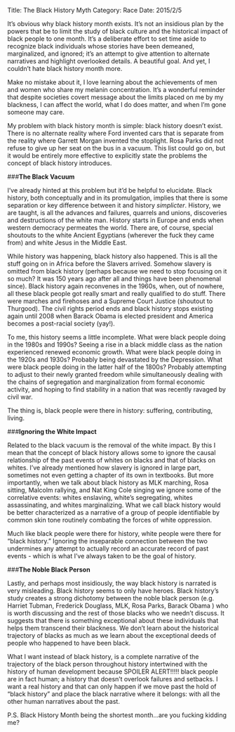 Title: The Black History Myth
Category: Race
Date: 2015/2/5

It’s obvious why black history month exists. It’s not an insidious plan by the powers that be to limit the study of black culture and the historical impact of black people to one month. It’s a deliberate effort to set time aside to recognize black individuals whose stories have been demeaned, marginalized, and ignored; it’s an attempt to give attention to alternate narratives and highlight overlooked details. A beautiful goal. And yet, I couldn’t hate black history month more.

Make no mistake about it, I love learning about the achievements of men and women who share my melanin concentration. It’s a wonderful reminder that despite societies covert message about the limits placed on me by my blackness, I can affect the world, what I do does matter, and when I’m gone someone may care.

My problem with black history month is simple: black history doesn’t exist. There is no alternate reality where Ford invented cars that is separate from the reality where Garrett Morgan invented the stoplight. Rosa Parks did not refuse to give up her seat on the bus in a vacuum. This list could go on, but it would be entirely more effective to explicitly state the problems the concept of black history introduces.

###**The Black Vacuum**

I’ve already hinted at this problem but it’d be helpful to elucidate. Black history, both conceptually and in its promulgation, implies that there is some separation or key difference between it and history *simplicter*. History, we are taught, is all the advances and failures, quarrels and unions, discoveries and destructions of the white man. History starts in Europe and ends when western democracy permeates the world. There are, of course, special shoutouts to the white Ancient Egyptians (wherever the fuck they came from) and white Jesus in the Middle East.

While history was happening, black history also happened. This is all the stuff going on in Africa before the Slavers arrived. Somehow slavery is omitted from black history (perhaps because we need to stop focusing on it so much? It was 150 years ago after all and things have been phenomenal since). Black history again reconvenes in the 1960s, when, out of nowhere, all these black people got really smart and really qualified to do stuff. There were marches and firehoses and a Supreme Court Justice (shoutout to Thurgood). The civil rights period ends and black history stops existing again until 2008 when Barack Obama is elected president and America becomes a post-racial society (yay!).

To me, this history seems a little incomplete. What were black people doing in the 1980s and 1990s? Seeing a rise in a black middle class as the nation experienced renewed economic growth. What were black people doing in the 1920s and 1930s? Probably being devastated by the Depression. What were black people doing in the latter half of the 1800s? Probably attempting to adjust to their newly granted freedom while simultaneously dealing with the chains of segregation and marginalization from formal economic activity, and hoping to find stability in a nation that was recently ravaged by civil war.

The thing is, black people were there in history: suffering, contributing, living.

###**Ignoring the White Impact**

Related to the black vacuum is the removal of the white impact. By this I mean that the concept of black history allows some to ignore the causal relationship of the past events of whites on blacks and that of blacks on whites. I’ve already mentioned how slavery is ignored in large part, sometimes not even getting a chapter of its own in textbooks. But more importantly, when we talk about black history as MLK marching, Rosa sitting, Malcolm rallying, and Nat King Cole singing we ignore some of the correlative events: whites enslaving, white’s segregating, whites assassinating, and whites marginalizing. What we call black history would be better characterized as a narrative of a group of people identifiable by common skin tone routinely combating the forces of white oppression.

Much like black people were there for history, white people were there for “black history.” Ignoring the inseparable connection between the two undermines any attempt to actually record an accurate record of past events - which is what I’ve always taken to be the goal of history.

###**The Noble Black Person**

Lastly, and perhaps most insidiously, the way black history is narrated is very misleading. Black history seems to only have heroes. Black history’s study creates a strong dichotomy between the noble black person (e.g. Harriet Tubman, Frederick Douglass, MLK, Rosa Parks, Barack Obama ) who is worth discussing and the rest of those blacks who we needn’t discuss. It suggests that there is something exceptional about these individuals that helps them transcend their blackness. We don’t learn about the historical trajectory of blacks as much as we learn about the exceptional deeds of people who happened to have been black. 

What I want instead of black history, is a complete narrative of the trajectory of the black person throughout history intertwined with the history of human development because SPOILER ALERT!!!!! black people are in fact human; a history that doesn’t overlook failures and setbacks. I want a real history and that can only happen if we move past the hold of “black history” and place the black narrative where it belongs: with all the other human narratives about the past.

P.S. Black History Month being the shortest month...are you fucking kidding me?